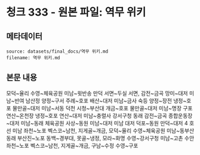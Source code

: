 # 청크 333 - 원본 파일: 역무 위키

## 메타데이터

```
source: datasets/final_docs/역무 위키.md
filename: 역무 위키.md
```

## 본문 내용

모덕~율리 수영~체육공원 미남~윗반송 만덕 서면~두실 서면, 감전~금곡 망미~대저 미남~반여 남산정 양정~구서 주례~호포 배산~대저 미남~금사 숙등 양정~장전 냉정~호포 물만골~대저 미남~서동 덕천 시청~부산대 개금~호포 물만골~대저 미남~명장 구포 연산~온천장 냉정~호포 연산~대저 미남~충렬사 강서구청 동래 감전~금곡 종합운동장~대저 미남~동래 체육공원 사상~동원 미남~대저 미남 대저 덕포~동원 만덕~대저 4 호 선 미남 좌천~노포 벡스코~남천, 지게골~개금, 모덕~율리 수영~체육공원 미남~동부산 동래 부산진~노포 동백~경부대, 못골~냉정, 모라~화명 수영~강서구청 미남~고촌 수안 좌천~노포 벡스코~남천, 지게골~개금, 구남~수정 수영~구포
